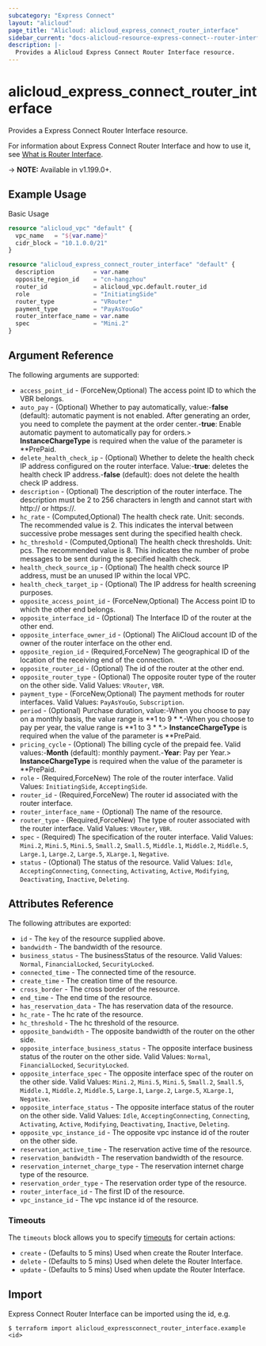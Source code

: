 ```yaml
---
subcategory: "Express Connect"
layout: "alicloud"
page_title: "Alicloud: alicloud_express_connect_router_interface"
sidebar_current: "docs-alicloud-resource-express-connect--router-interface"
description: |-
  Provides a Alicloud Express Connect Router Interface resource.
---
```


# alicloud\_express\_connect\_router\_interface

Provides a Express Connect Router Interface resource.

For information about Express Connect Router Interface and how to use it, see [What is Router Interface](https://www.terraform.io/docs/providers/alicloud/r/router_interface_connection).

-> **NOTE:** Available in v1.199.0+.

## Example Usage

Basic Usage

```terraform
resource "alicloud_vpc" "default" {
  vpc_name   = "${var.name}"
  cidr_block = "10.1.0.0/21"
}

resource "alicloud_express_connect_router_interface" "default" {
  description           = var.name
  opposite_region_id    = "cn-hangzhou"
  router_id             = alicloud_vpc.default.router_id
  role                  = "InitiatingSide"
  router_type           = "VRouter"
  payment_type          = "PayAsYouGo"
  router_interface_name = var.name
  spec                  = "Mini.2"
}

```

## Argument Reference

The following arguments are supported:
* `access_point_id` - (ForceNew,Optional) The access point ID to which the VBR belongs.
* `auto_pay` - (Optional) Whether to pay automatically, value:-**false** (default): automatic payment is not enabled. After generating an order, you need to complete the payment at the order center.-**true**: Enable automatic payment to automatically pay for orders.> **InstanceChargeType** is required when the value of the parameter is **PrePaid.
* `delete_health_check_ip` - (Optional) Whether to delete the health check IP address configured on the router interface. Value:-**true**: deletes the health check IP address.-**false** (default): does not delete the health check IP address.
* `description` - (Optional) The description of the router interface. The description must be 2 to 256 characters in length and cannot start with http:// or https://.
* `hc_rate` - (Computed,Optional) The health check rate. Unit: seconds. The recommended value is 2. This indicates the interval between successive probe messages sent during the specified health check.
* `hc_threshold` - (Computed,Optional) The health check thresholds. Unit: pcs. The recommended value is 8. This indicates the number of probe messages to be sent during the specified health check.
* `health_check_source_ip` - (Optional) The health check source IP address, must be an unused IP within the local VPC.
* `health_check_target_ip` - (Optional) The IP address for health screening purposes.
* `opposite_access_point_id` - (ForceNew,Optional) The Access point ID to which the other end belongs.
* `opposite_interface_id` - (Optional) The Interface ID of the router at the other end.
* `opposite_interface_owner_id` - (Optional) The AliCloud account ID of the owner of the router interface on the other end.
* `opposite_region_id` - (Required,ForceNew) The geographical ID of the location of the receiving end of the connection.
* `opposite_router_id` - (Optional) The id of the router at the other end.
* `opposite_router_type` - (Optional) The opposite router type of the router on the other side. Valid Values: `VRouter`, `VBR`.
* `payment_type` - (ForceNew,Optional) The payment methods for router interfaces. Valid Values: `PayAsYouGo`, `Subscription`.
* `period` - (Optional) Purchase duration, value:-When you choose to pay on a monthly basis, the value range is **1 to 9 * *.-When you choose to pay per year, the value range is **1 to 3 * *.> **InstanceChargeType** is required when the value of the parameter is **PrePaid.
* `pricing_cycle` - (Optional) The billing cycle of the prepaid fee. Valid values:-**Month** (default): monthly payment.-**Year**: Pay per Year.> **InstanceChargeType** is required when the value of the parameter is **PrePaid.
* `role` - (Required,ForceNew) The role of the router interface. Valid Values: `InitiatingSide`, `AcceptingSide`.
* `router_id` - (Required,ForceNew) The router id associated with the router interface.
* `router_interface_name` - (Optional) The name of the resource.
* `router_type` - (Required,ForceNew) The type of router associated with the router interface. Valid Values: `VRouter`, `VBR`.
* `spec` - (Required) The specification of the router interface. Valid Values: `Mini.2`, `Mini.5`, `Mini.5`, `Small.2`, `Small.5`, `Middle.1`, `Middle.2`, `Middle.5`, `Large.1`, `Large.2`, `Large.5`, `XLarge.1`, `Negative`.
* `status` - (Optional) The status of the resource. Valid Values: `Idle`, `AcceptingConnecting`, `Connecting`, `Activating`, `Active`, `Modifying`, `Deactivating`, `Inactive`, `Deleting`.


## Attributes Reference

The following attributes are exported:
* `id` - The `key` of the resource supplied above.
* `bandwidth` - The bandwidth of the resource.
* `business_status` - The businessStatus of the resource. Valid Values: `Normal`, `FinancialLocked`, `SecurityLocked`.
* `connected_time` - The connected time of the resource.
* `create_time` - The creation time of the resource.
* `cross_border` - The cross border of the resource.
* `end_time` - The end time of the resource.
* `has_reservation_data` - The has reservation data of the resource.
* `hc_rate` - The hc rate of the resource.
* `hc_threshold` - The hc threshold of the resource.
* `opposite_bandwidth` - The opposite bandwidth of the router on the other side.
* `opposite_interface_business_status` - The opposite interface business status of the router on the other side. Valid Values: `Normal`, `FinancialLocked`, `SecurityLocked`.
* `opposite_interface_spec` - The opposite interface spec of the router on the other side. Valid Values: `Mini.2`, `Mini.5`, `Mini.5`, `Small.2`, `Small.5`, `Middle.1`, `Middle.2`, `Middle.5`, `Large.1`, `Large.2`, `Large.5`, `XLarge.1`, `Negative`.
* `opposite_interface_status` - The opposite interface status of the router on the other side. Valid Values: `Idle`, `AcceptingConnecting`, `Connecting`, `Activating`, `Active`, `Modifying`, `Deactivating`, `Inactive`, `Deleting`.
* `opposite_vpc_instance_id` - The opposite vpc instance id of the router on the other side.
* `reservation_active_time` - The reservation active time of the resource.
* `reservation_bandwidth` - The reservation bandwidth of the resource.
* `reservation_internet_charge_type` - The reservation internet charge type of the resource.
* `reservation_order_type` - The reservation order type of the resource.
* `router_interface_id` - The first ID of the resource.
* `vpc_instance_id` - The vpc instance id of the resource.

### Timeouts

The `timeouts` block allows you to specify [timeouts](https://www.terraform.io/docs/configuration-0-11/resources.html#timeouts) for certain actions:
* `create` - (Defaults to 5 mins) Used when create the Router Interface.
* `delete` - (Defaults to 5 mins) Used when delete the Router Interface.
* `update` - (Defaults to 5 mins) Used when update the Router Interface.

## Import

Express Connect Router Interface can be imported using the id, e.g.

```shell
$ terraform import alicloud_expressconnect_router_interface.example <id>
```